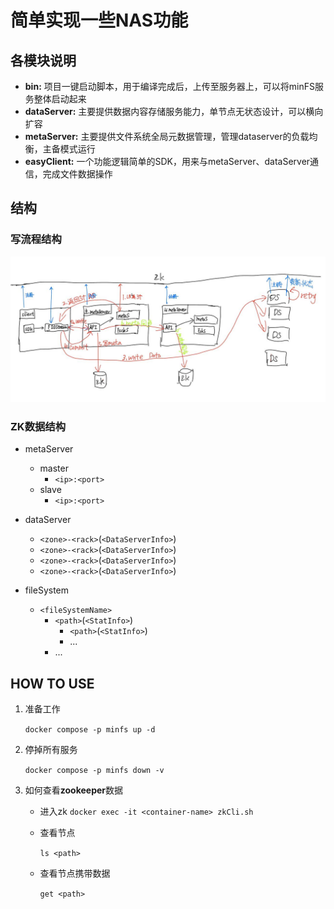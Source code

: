 # 简单实现一些NAS功能
## 各模块说明

- **bin:** 项目一键启动脚本，用于编译完成后，上传至服务器上，可以将minFS服务整体启动起来
- **dataServer:** 主要提供数据内容存储服务能力，单节点无状态设计，可以横向扩容
- **metaServer:** 主要提供文件系统全局元数据管理，管理dataserver的负载均衡，主备模式运行
- **easyClient:** 一个功能逻辑简单的SDK，用来与metaServer、dataServer通信，完成文件数据操作



## 结构

### 写流程结构

![写流程](https://github.com/zwqgkd/picx-images-hosting/raw/master/kc/photo_2024-08-18_15-34-45.67xdzf0tx2.jpg)

### ZK数据结构

- metaServer
  - master
    - `<ip>:<port>`
  - slave
    - `<ip>:<port>`
- dataServer
  - `<zone>-<rack>`(`<DataServerInfo>`)
  - `<zone>-<rack>`(`<DataServerInfo>`)
  - `<zone>-<rack>`(`<DataServerInfo>`)
  - `<zone>-<rack>`(`<DataServerInfo>`)

- fileSystem
  - `<fileSystemName>`
    - `<path>`(`<StatInfo>`)
      - `<path>`(`<StatInfo>`)
      - ...
    - ...

## HOW TO USE

1. 准备工作

   `docker compose -p minfs up -d` 

2. 停掉所有服务

   `docker compose -p minfs down -v`

3. 如何查看**zookeeper**数据
   - 进入zk
     `docker exec -it <container-name> zkCli.sh `
   
   - 查看节点
   
     `ls <path>`
   
   - 查看节点携带数据
   
     `get <path>`